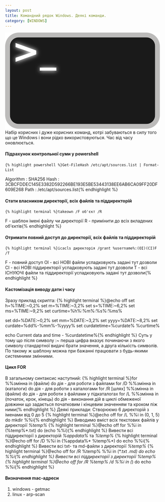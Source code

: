 ```yaml
---
layout: post
title: Командний рядок Windows. Деякі команди.
category: [WINDOWS]
---
```

![cmd logo](/assets/media/bash.png?style=head)  
Набір корисних і дуже корисних команд, котрі забуваються в силу того що це Windows і вони рідко використовуються. Час від часу оновлюється.<!--more-->

#### Підрахунок контрольної суми у powershell
    {% highlight powershell %}Get-FileHash /etc/apt/sources.list | Format-List

Algorithm : SHA256
Hash      : 3CBCFDDEC145E3382D592266BE193E5BE53443138EE6AB6CA09FF20DF609E268
Path      : /etc/apt/sources.list{% endhighlight %}

#### Стати власником директорії, всіх файлів та піддиректорій
    {% highlight terminal %}takeown /F об'єкт /R
F - шаблон імені файлу чи директорії
R - примінити до всіх вкладених об'єктів{% endhighlight %}

#### Отримати повний доступ до директорії, всіх файлів та піддиректорій
    {% highlight terminal %}icacls директорія /grant %username%:(OI)(CI)F /T
F - повний доступ
OI - всі НОВІ файли успадковують задані тут дозволи
CI - всі НОВІ піддиректорії успадковують задані тут дозволи
T - всі ІСНУЮЧІ файли та піддиректорії успадковують задані тут дозволи{% endhighlight %}

#### Кастомізація виводу дати і часу
Зразу приклад скрипта:
    {% highlight terminal %}@echo off
set h=%TIME:~0,2%
set m=%TIME:~3,2%
set s=%TIME:~6,2%
set ms=%TIME:~9,2%
set curtime=%h%:%m%:%s%:%ms%

set dd=%DATE:~0,2%
set mm=%DATE:~3,2%
set yyyy=%DATE:~8,2%
set curdate=%dd%-%mm%-%yyyy%
set curdatetime=%curdate% %curtime%

echo Current data and time - %curdatetime%{% endhighlight %}
Суть у тому що після символу :~ перша цифра вказує починаючи з якого символу стандартної видачі брати значення, а друга кількість символів. По такому ж шаблону можна при бажанні працювати з будь-якими системними змінними.

#### Цикл FOR
В загальному синтаксис наступний:
    {% highlight terminal %}for %%змінна in (файли) do дія - для роботи з файлами
for /D %%змінна in (каталоги) do дія - для роботи з каталогами
for /R [шлях] %%змінна in (файли) do дія - для роботи з файлами у підкаталогах
for /L %%змінна in (початок, крок, кінець) do дія - виконання дій в циклі обмеженої довжини що задається початковим і кінцевим значенням та кроком піж ними{% endhighlight %}
Деякі приклади:
Створюємо 6 директорій з іменами від 0 до 5
    {% highlight terminal %}@echo off
for /L %%i in (0, 1, 5) do mkdir %%i{% endhighlight %}
Виводимо вміст всіх текстових файлів у директорії *%temp%*
    {% highlight terminal %}@echo off
for %%i in (%temp%\*.txt) do (echo %%i){% endhighlight %}
Вивести всі піддиректорії з директорій *%appdata%* та *%temp%*
    {% highlight terminal %}@echo off
for /D %%i in (%appdata%\* %temp%\*) do echo %%i{% endhighlight %}
Вивести всі txt- та md-файли з директорії *%temp%*
    {% highlight terminal %}@echo off
for /R %temp% %%i in (*.txt *.md) do echo %%i{% endhighlight %}
Вивести всі піддиректорії з директорії *%temp%*
    {% highlight terminal %}@echo off
for /R %temp% /d %%i in (*) do echo %%i{% endhighlight %}

#### Визначення mac-адреси
1. windows - getmac
2. linux - arp-scan
